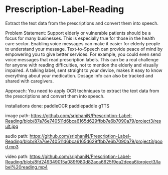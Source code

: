 # Prescription-Label-Reading
Extract the text data from the  prescriptions and convert them into speech.

Problem Statement:
Support elderly or vulnerable patients should be a focus for many businesses. This is 
especially true for those in the health care sector. Enabling voice messages can make it 
easier for elderly people to understand your message. Text-to-Speech can provide peace 
of mind by empowering you to give better services. For example, you could even send 
voice messages that read prescription labels.
This can be a real challenge for anyone with reading difficulties, not to mention the elderly 
and visually impaired. A talking label, sent straight to your device, makes it easy to know 
everything about your medication. Dosage info can also be tracked and shared with 
caregivers.


Approach: You need to apply OCR techniques to extract the text data from the prescriptions and convert them into speech.



installations done:
paddleOCR
paddlepaddle
gTTS

image path: https://github.com/sriphaniN/Prescription-Label-Reading/blob/87a76e740511d6bca6165d629ffbb7e6b7090a79/project3/result.jpg

audio path: https://github.com/sriphaniN/Prescription-Label-Reading/blob/87a76e740511d6bca6165d629ffbb7e6b7090a79/project3/good.mp3

video path: https://github.com/sriphaniN/Prescription-Label-Reading/blob/8fd249349015a089f980d82aca6625f9ea2deea6/project3/label%20reading.mp4



